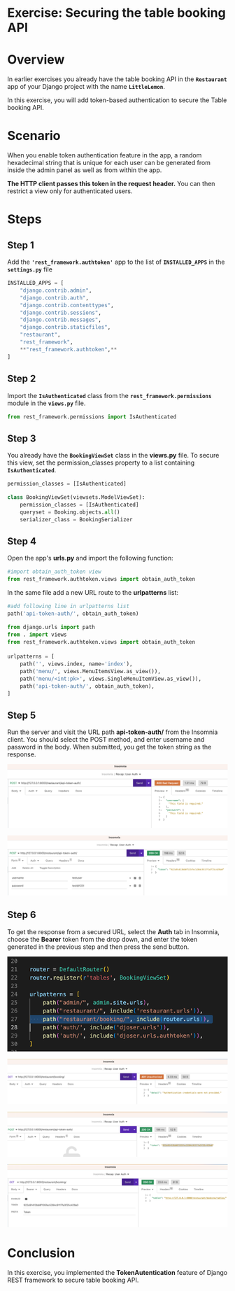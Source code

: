 # Exercise: Securing the table booking API

# ****Overview****

In earlier exercises you already have the table booking API in the **`Restaurant`** app of your Django project with the name **`LittleLemon`**.

In this exercise, you will add token-based authentication to secure the Table booking API.

# Scenario

When you enable token authentication feature in the app, a random hexadecimal string that is unique for each user can be generated from inside the admin panel as well as from within the app.

**The HTTP client passes this token in the request header.** You can then restrict a view only for authenticated users.

# Steps

## Step 1

Add the **`'rest_framework.authtoken'`** app to the list of **`INSTALLED_APPS`** in the **`settings.py`** file

```python
INSTALLED_APPS = [
    "django.contrib.admin",
    "django.contrib.auth",
    "django.contrib.contenttypes",
    "django.contrib.sessions",
    "django.contrib.messages",
    "django.contrib.staticfiles",
    "restaurant",
    "rest_framework",
    **"rest_framework.authtoken",**
]
```

## Step 2

Import the **`IsAuthenticated`** class from the **`rest_framework.permissions`** module in the **`views.py`** file.

```python
from rest_framework.permissions import IsAuthenticated
```

## **Step 3**

You already have the **`BookingViewSet`** class in the **views.py** file. To secure this view, set the permission_classes property to a list containing **`IsAuthenticated`**.

```python
permission_classes = [IsAuthenticated]
```

```python
class BookingViewSet(viewsets.ModelViewSet):
    permission_classes = [IsAuthenticated]
    queryset = Booking.objects.all()
    serializer_class = BookingSerializer
```

## Step 4

Open the app's **urls.py** and import the following function:

```python
#import obtain_auth_token view
from rest_framework.authtoken.views import obtain_auth_token
```

In the same file add a new URL route to the **urlpatterns** list:

```python
#add following line in urlpatterns list
path('api-token-auth/', obtain_auth_token)
```

```python
from django.urls import path
from . import views
from rest_framework.authtoken.views import obtain_auth_token

urlpatterns = [
    path('', views.index, name='index'),
    path('menu/', views.MenuItemsView.as_view()),
    path('menu/<int:pk>', views.SingleMenuItemView.as_view()),
    path('api-token-auth/', obtain_auth_token),
]
```

## **Step 5**

Run the server and visit the URL path **api-token-auth/** from the Insomnia client. You should select the POST method, and enter username and password in the body. When submitted, you get the token string as the response.

![Screenshot 2023-02-10 at 9.41.35 AM.png](Exercise%20Securing%20the%20table%20booking%20API%20ac83deb0e2c4434aa5812bdcaa85072a/Screenshot_2023-02-10_at_9.41.35_AM.png)

![Screenshot 2023-02-10 at 9.41.56 AM.png](Exercise%20Securing%20the%20table%20booking%20API%20ac83deb0e2c4434aa5812bdcaa85072a/Screenshot_2023-02-10_at_9.41.56_AM.png)

## Step 6

To get the response from a secured URL, select the **Auth** tab in Insomnia, choose the **Bearer** token from the drop down, and enter the token generated in the previous step and then press the send button.

![Screenshot 2023-02-10 at 9.44.44 AM.png](Exercise%20Securing%20the%20table%20booking%20API%20ac83deb0e2c4434aa5812bdcaa85072a/Screenshot_2023-02-10_at_9.44.44_AM.png)

![Screenshot 2023-02-10 at 9.45.27 AM.png](Exercise%20Securing%20the%20table%20booking%20API%20ac83deb0e2c4434aa5812bdcaa85072a/Screenshot_2023-02-10_at_9.45.27_AM.png)

![Screenshot 2023-02-10 at 9.45.42 AM.png](Exercise%20Securing%20the%20table%20booking%20API%20ac83deb0e2c4434aa5812bdcaa85072a/Screenshot_2023-02-10_at_9.45.42_AM.png)

![Screenshot 2023-02-10 at 9.45.52 AM.png](Exercise%20Securing%20the%20table%20booking%20API%20ac83deb0e2c4434aa5812bdcaa85072a/Screenshot_2023-02-10_at_9.45.52_AM.png)

# Conclusion

In this exercise, you implemented the **TokenAutentication** feature of Django REST framework to secure table booking API.